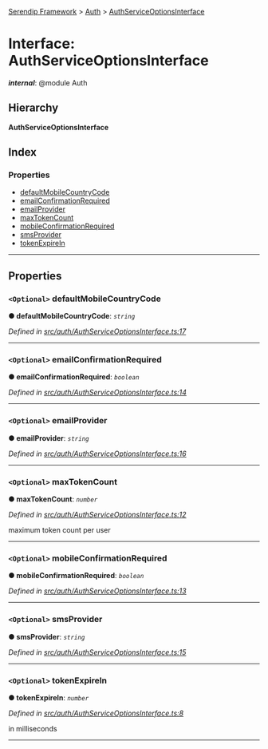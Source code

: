 [Serendip Framework](../README.md) > [Auth](../modules/auth.md) > [AuthServiceOptionsInterface](../interfaces/auth.authserviceoptionsinterface.md)

# Interface: AuthServiceOptionsInterface

*__internal__*: @module Auth

## Hierarchy

**AuthServiceOptionsInterface**

## Index

### Properties

* [defaultMobileCountryCode](auth.authserviceoptionsinterface.md#defaultmobilecountrycode)
* [emailConfirmationRequired](auth.authserviceoptionsinterface.md#emailconfirmationrequired)
* [emailProvider](auth.authserviceoptionsinterface.md#emailprovider)
* [maxTokenCount](auth.authserviceoptionsinterface.md#maxtokencount)
* [mobileConfirmationRequired](auth.authserviceoptionsinterface.md#mobileconfirmationrequired)
* [smsProvider](auth.authserviceoptionsinterface.md#smsprovider)
* [tokenExpireIn](auth.authserviceoptionsinterface.md#tokenexpirein)

---

## Properties

<a id="defaultmobilecountrycode"></a>

### `<Optional>` defaultMobileCountryCode

**● defaultMobileCountryCode**: *`string`*

*Defined in [src/auth/AuthServiceOptionsInterface.ts:17](https://github.com/m-esm/serendip/blob/570071d/src/auth/AuthServiceOptionsInterface.ts#L17)*

___
<a id="emailconfirmationrequired"></a>

### `<Optional>` emailConfirmationRequired

**● emailConfirmationRequired**: *`boolean`*

*Defined in [src/auth/AuthServiceOptionsInterface.ts:14](https://github.com/m-esm/serendip/blob/570071d/src/auth/AuthServiceOptionsInterface.ts#L14)*

___
<a id="emailprovider"></a>

### `<Optional>` emailProvider

**● emailProvider**: *`string`*

*Defined in [src/auth/AuthServiceOptionsInterface.ts:16](https://github.com/m-esm/serendip/blob/570071d/src/auth/AuthServiceOptionsInterface.ts#L16)*

___
<a id="maxtokencount"></a>

### `<Optional>` maxTokenCount

**● maxTokenCount**: *`number`*

*Defined in [src/auth/AuthServiceOptionsInterface.ts:12](https://github.com/m-esm/serendip/blob/570071d/src/auth/AuthServiceOptionsInterface.ts#L12)*

maximum token count per user

___
<a id="mobileconfirmationrequired"></a>

### `<Optional>` mobileConfirmationRequired

**● mobileConfirmationRequired**: *`boolean`*

*Defined in [src/auth/AuthServiceOptionsInterface.ts:13](https://github.com/m-esm/serendip/blob/570071d/src/auth/AuthServiceOptionsInterface.ts#L13)*

___
<a id="smsprovider"></a>

### `<Optional>` smsProvider

**● smsProvider**: *`string`*

*Defined in [src/auth/AuthServiceOptionsInterface.ts:15](https://github.com/m-esm/serendip/blob/570071d/src/auth/AuthServiceOptionsInterface.ts#L15)*

___
<a id="tokenexpirein"></a>

### `<Optional>` tokenExpireIn

**● tokenExpireIn**: *`number`*

*Defined in [src/auth/AuthServiceOptionsInterface.ts:8](https://github.com/m-esm/serendip/blob/570071d/src/auth/AuthServiceOptionsInterface.ts#L8)*

in milliseconds

___

